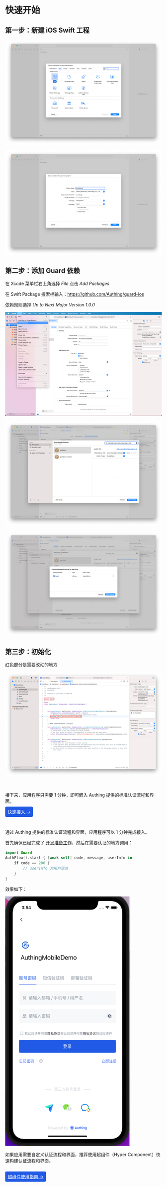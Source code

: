 # 快速开始

<LastUpdated/>

## 第一步：新建 iOS Swift 工程

![](./images/create_project1.png)

![](./images/create_project2.png)

## 第二步：添加 Guard 依赖

在 Xcode 菜单栏右上角选择 *File* 点击 *Add Packages*

在 Swift Package 搜索栏输入：https://github.com/Authing/guard-ios

依赖规则选择 *Up to Next Major Version 1.0.0*

![](./images/create_project3.png)

![](./images/create_project4.png)

![](./images/create_project5.png)

## 第三步：初始化

红色部分是需要改动的地方

![](./images/start.png)

<br>

接下来，应用程序只需要 1 分钟，即可嵌入 Authing 提供的标准认证流程和界面。

<span style="background-color: #215ae5;a:link:color:#FFF;padding:8px;border-radius: 4px;"><a href="./quick.html" style="color:#FFF;">快速接入 →</a>
</span>

<br>


通过 Authing 提供的标准认证流程和界面，应用程序可以 1 分钟完成接入。

首先确保已经完成了 [开发准备工作](./develop.md)，然后在需要认证的地方调用：

```swift
import Guard
AuthFlow().start { [weak self] code, message, userInfo in
    if code == 200 {
        // userInfo 为用户信息
    }
}
```

效果如下：

<img src="./images/standard.png" alt="drawing" width="400"/>

如果应用需要自定义认证流程和界面，推荐使用超组件（Hyper Component）快速构建认证流程和界面。

<br>
<span style="background-color: #215ae5;a:link:color:#FFF;padding:8px;border-radius: 4px;"><a href="./component/" style="color:#FFF;">超组件使用指南 →</a>
</span>